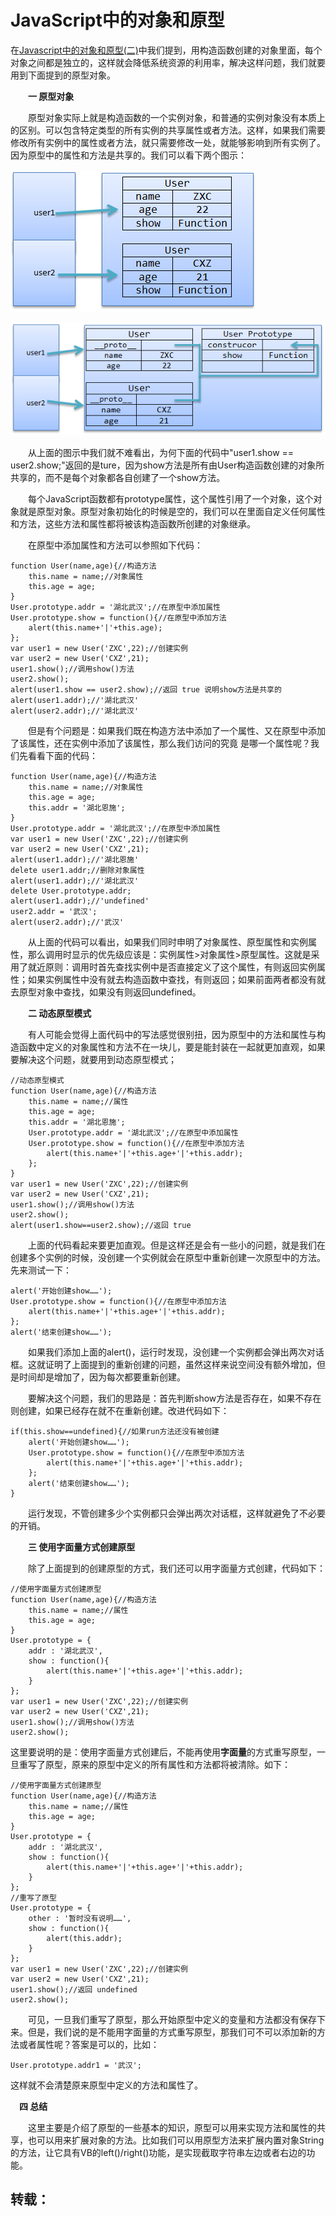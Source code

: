 # JavaScript中的对象和原型

在[Javascript中的对象和原型(二)](http://kb.cnblogs.com/page/144405/)中我们提到，用构造函数创建的对象里面，每个对象之间都是独立的，这样就会降低系统资源的利用率，解决这样问题，我们就要用到下面提到的原型对象。

　　**一 原型对象**

　　原型对象实际上就是构造函数的一个实例对象，和普通的实例对象没有本质上的区别。可以包含特定类型的所有实例的共享属性或者方法。这样，如果我们需要修改所有实例中的属性或者方法，就只需要修改一处，就能够影响到所有实例了。因为原型中的属性和方法是共享的。我们可以看下两个图示：

![img](assets/2012053010452432.png)

![img](assets/2012053010453955.png)

　　从上面的图示中我们就不难看出，为何下面的代码中"user1.show == user2.show;"返回的是ture，因为show方法是所有由User构造函数创建的对象所共享的，而不是每个对象都各自创建了一个show方法。

　　每个JavaScript函数都有prototype属性，这个属性引用了一个对象，这个对象就是原型对象。原型对象初始化的时候是空的，我们可以在里面自定义任何属性和方法，这些方法和属性都将被该构造函数所创建的对象继承。

　　在原型中添加属性和方法可以参照如下代码：

```
function User(name,age){//构造方法
    this.name = name;//对象属性
    this.age = age;
}
User.prototype.addr = '湖北武汉';//在原型中添加属性
User.prototype.show = function(){//在原型中添加方法
    alert(this.name+'|'+this.age);    
};
var user1 = new User('ZXC',22);//创建实例
var user2 = new User('CXZ',21);
user1.show();//调用show()方法
user2.show();
alert(user1.show == user2.show);//返回 true 说明show方法是共享的
alert(user1.addr);//'湖北武汉'
alert(user2.addr);//'湖北武汉' 
```

　　但是有个问题是：如果我们既在构造方法中添加了一个属性、又在原型中添加了该属性，还在实例中添加了该属性，那么我们访问的究竟 是哪一个属性呢？我们先看看下面的代码：

```
function User(name,age){//构造方法
    this.name = name;//对象属性
    this.age = age;
    this.addr = '湖北恩施';
}
User.prototype.addr = '湖北武汉';//在原型中添加属性
var user1 = new User('ZXC',22);//创建实例
var user2 = new User('CXZ',21);
alert(user1.addr);//'湖北恩施'
delete user1.addr;//删除对象属性
alert(user1.addr);//'湖北武汉'
delete User.prototype.addr;
alert(user1.addr);//'undefined'
user2.addr = '武汉';
alert(user2.addr);//'武汉' 
```

　　从上面的代码可以看出，如果我们同时申明了对象属性、原型属性和实例属性，那么调用时显示的优先级应该是：实例属性>对象属性>原型属性。这就是采用了就近原则：调用时首先查找实例中是否直接定义了这个属性，有则返回实例属性；如果实例属性中没有就去构造函数中查找，有则返回；如果前面两者都没有就去原型对象中查找，如果没有则返回undefined。

　　**二 动态原型模式**

　　有人可能会觉得上面代码中的写法感觉很别扭，因为原型中的方法和属性与构造函数中定义的对象属性和方法不在一块儿，要是能封装在一起就更加直观，如果要解决这个问题，就要用到动态原型模式；

```
//动态原型模式
function User(name,age){//构造方法
    this.name = name;//属性
    this.age = age;
    this.addr = '湖北恩施';
    User.prototype.addr = '湖北武汉';//在原型中添加属性
    User.prototype.show = function(){//在原型中添加方法
        alert(this.name+'|'+this.age+'|'+this.addr);    
    };
}
var user1 = new User('ZXC',22);//创建实例
var user2 = new User('CXZ',21);
user1.show();//调用show()方法
user2.show();
alert(user1.show==user2.show);//返回 true 
```

　　上面的代码看起来要更加直观。但是这样还是会有一些小的问题，就是我们在创建多个实例的时候，没创建一个实例就会在原型中重新创建一次原型中的方法。先来测试一下：

```
alert('开始创建show……');
User.prototype.show = function(){//在原型中添加方法
    alert(this.name+'|'+this.age+'|'+this.addr);    
};
alert('结束创建show……'); 
```

　　如果我们添加上面的alert()，运行时发现，没创建一个实例都会弹出两次对话框。这就证明了上面提到的重新创建的问题，虽然这样来说空间没有额外增加，但是时间却是增加了，因为每次都要重新创建。

　　要解决这个问题，我们的思路是：首先判断show方法是否存在，如果不存在则创建，如果已经存在就不在重新创建。改进代码如下：

```
if(this.show==undefined){//如果run方法还没有被创建
    alert('开始创建show……');
    User.prototype.show = function(){//在原型中添加方法
        alert(this.name+'|'+this.age+'|'+this.addr);    
    };
    alert('结束创建show……');
} 
```

　　运行发现，不管创建多少个实例都只会弹出两次对话框，这样就避免了不必要的开销。

　　**三 使用字面量方式创建原型**

　　除了上面提到的创建原型的方式，我们还可以用字面量方式创建，代码如下：

```
//使用字面量方式创建原型
function User(name,age){//构造方法
    this.name = name;//属性
    this.age = age;
}
User.prototype = {
    addr : '湖北武汉',
    show : function(){
        alert(this.name+'|'+this.age+'|'+this.addr);
    }
};
var user1 = new User('ZXC',22);//创建实例
var user2 = new User('CXZ',21);
user1.show();//调用show()方法
user2.show(); 
```

​		这里要说明的是：使用字面量方式创建后，不能再使用**字面量**的方式重写原型，一旦重写了原型，原来的原型中定义的所有属性和方法都将被清除。如下：

```
//使用字面量方式创建原型
function User(name,age){//构造方法
    this.name = name;//属性
    this.age = age;
}
User.prototype = {
    addr : '湖北武汉',
    show : function(){
        alert(this.name+'|'+this.age+'|'+this.addr);
    }
};  
//重写了原型
User.prototype = {
    other : '暂时没有说明……',
    show : function(){
        alert(this.addr);    
    }
};    
var user1 = new User('ZXC',22);//创建实例
var user2 = new User('CXZ',21);
user1.show();//返回 undefined
user2.show(); 
```

　　可见，一旦我们重写了原型，那么开始原型中定义的变量和方法都没有保存下来。但是，我们说的是不能用字面量的方式重写原型，那我们可不可以添加新的方法或者属性呢？答案是可以的，比如：

```
User.prototype.addr1 = '武汉'; 
```

这样就不会清楚原来原型中定义的方法和属性了。

　**四 总结**

　　这里主要是介绍了原型的一些基本的知识，原型可以用来实现方法和属性的共享，也可以用来扩展对象的方法。比如我们可以用原型方法来扩展内置对象String的方法，让它具有VB的left()/right()功能，是实现截取字符串左边或者右边的功能。



## 转载：